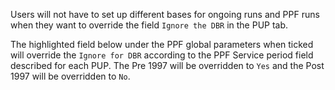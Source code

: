 Users will not have to set up different bases for ongoing runs and PPF
runs when they want to override the field `Ignore the DBR` in the PUP
tab.

The highlighted field below under the PPF global parameters when ticked
will override the `Ignore for DBR` according to the PPF Service period
field described for each PUP. The Pre 1997 will be overridden to `Yes`
and the Post 1997 will be overridden to `No`.

